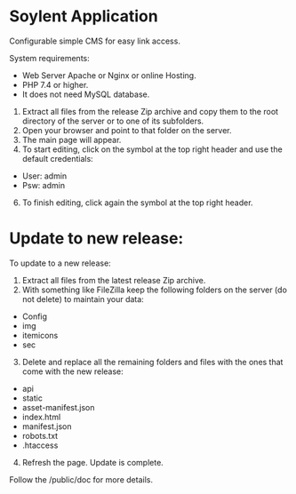# Soylent Application
Configurable simple CMS for easy link access.

System requirements:
- Web Server Apache or Nginx or online Hosting.
- PHP 7.4 or higher.
- It does not need MySQL database.

1) Extract all files from the release Zip archive and copy them to the root directory of the server or to
one of its subfolders.
2) Open your browser and point to that folder on the server.
3) The main page will appear.
4) To start editing, click on the symbol at the top right header and use the default credentials:
- User: admin
- Psw: admin

6) To finish editing, click again the symbol at the top right header.

# Update to new release:

To update to a new release:

1) Extract all files from the latest release Zip archive.
2) With something like FileZilla keep the following folders on the server (do not delete) to maintain your data:
- Config
- img
- itemicons
- sec
3) Delete and replace all the remaining folders and files with the ones that come with the new release:
- api
- static
- asset-manifest.json
- index.html
- manifest.json
- robots.txt
- .htaccess
4) Refresh the page. Update is complete.

Follow the /public/doc for more details.
